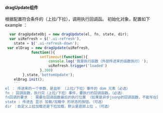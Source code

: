 
 ####  dragUpdate组件
根据配置符合条件的（上拉/下拉），调用执行回调函。
初始化对象，配置如下
example ：
```js
  var dragUpdateObj = new dragUpdate(el, fn, state, dir);
  var uiRefresh = $('.ui-refresh'),
    state = $('.ui-refresh-down');
 var elDrag = new dragUpdate(uiRefresh,
            function(){
                setTimeout(function(){
                    console.log('我是执行函数（外部传进来的函数执行）');
                    uiRefresh.trigger('loaded')
                },300)
        },state,'bottomUpdate');
    elDrag.init();
    ```
el ： 传进来的一个参数，是监听 （上拉/下拉）事件的 dom 元素（必选）
fn : 回调函数，执行完（上拉/下拉）事件，要执行的回调函数。（必选）
fn回调的要求 ： 需要在回调函数最后的执行位置 （如果是异步jsonp的回调函数，不能写在回调函数外面，而是写在回调函数里面执行的最后位置）给元素绑定tregger事件，example ： uiRefresh.trigger('loaded')
state : 传进去 显示 加载/加载中 的状态的按钮。（可选）
dir ：自定义上拉加载还是下拉加载，默认是底部上拉 。（可选）
